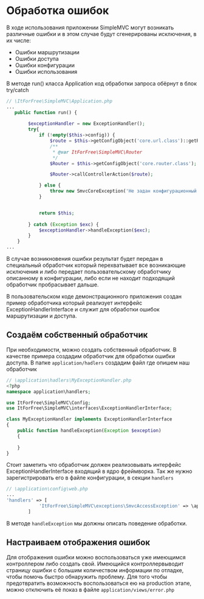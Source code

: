 # Обработка ошибок

В ходе использования приложении SimpleMVC могут возникать различные ошибки и в 
этом случае будут сгенерированы исключения, в их числе:

* Ошибки маршрутизации
* Ошибки доступа
* Ошибки конфигурации
* Ошибки использования

В методе run()  класса Application код обработки запроса обёрнут в блок 
try/catch

```php
// \ItForFree\SimpleMVC\Application.php
...
   public function run() {
        
        $exceptionHandler = new ExceptionHandler();
        try{
            if (!empty($this->config)) {
                $route = $this->getConfigObject('core.url.class')::getRoute();
                /**
                 * @var ItForFree\SimpleMVC\Router
                 */
                $Router = $this->getConfigObject('core.router.class');

                $Router->callControllerAction($route);

            } else {
                throw new SmvcCoreException('Не задан конфигурационный массив приложения!');
            }


            return $this;
        
        } catch (Exception $exc) {
            $exceptionHandler->handleException($exc);
        }
    }
...
```

В случае возникновения ошибки результат будет передан в специальный обработчик 
который перехватывает все возникающие исключения и либо  передает 
пользовательскому обработчику описанному в конфигурации, либо  если не находит 
подходящий обработчик пробрасывает дальше. 

В пользовательском коде демонстрационного приложения создан пример обработчика 
который реализует интерфейс ExceptionHandlerInterface и служит для обработки 
ошибок маршрутизации и доступа.



## Создаём собственный обработчик

При необходимости, можно создать собственный обработчик. В качестве примера 
создадим обработчик для обработки ошибки доступа.
В папке `application/hadlers` создадим файл где опишем наш обработчик

```php
// \application\hadlers\MyExceptionHandler.php
<?php
namespace application\handlers;

use ItForFree\SimpleMVC\Config;
use ItForFree\SimpleMVC\interfaces\ExceptionHandlerInterface;

class MyExceptionHandler implements ExceptionHandlerInterface
{
    public function handleException(Exception $exception)
    {
        
    }
}
``` 

Стоит заметить что обработчик должен реализовывать интерфейс 
ExceptionHandlerInterface входящий в ядро фреймворка. Так же нужно 
зарегистрировать его в файле конфигурации, в секции `handlers`

```php
// \application\config\web.php
...
'handlers' => [
            'ItForFree\SimpleMVC\exceptions\SmvcAccessException' => \application\handlers\MyExceptionHandler::class
        ]
```
В методе `handleException` мы должны описать поведение обработки.

## Настраиваем отображения ошибок

Для отображения ошибки можно воспользоваться уже имеющимся контроллером либо 
создать свой. Имеющийся контроллервыводит страницу ошибки с большим количеством 
информации по отладке, чтобы помочь быстро обнаружить проблему. Для того чтобы 
предотвратить возможность воспользоваться ею на production этапе, можно 
отключить её показ в файле `application/views/error.php`
